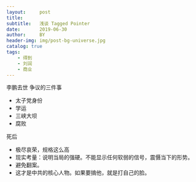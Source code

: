 ```yaml
---
layout:     post
title:
subtitle:   浅谈 Tagged Pointer
date:       2019-06-30
author:     BY
header-img: img/post-bg-universe.jpg
catalog: true
tags:
    - 得到
    - 刘润
    - 商业
---
```


李鹏去世
争议的三件事
- 太子党身份
- 学运
- 三峡大坝
- 腐败

死后
- 极尽哀荣，规格这么高
- 现实考量：说明当局的强硬。不能显示任何软弱的信号，震慑当下的形势。
- 避免翻案。
- 这才是中共的核心人物。如果要搞他，就是打自己的脸。

